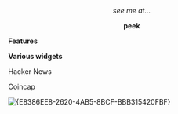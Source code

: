 <p align="center"><i>see me at...</i></p>

<p align="center"><b>peek</b></p>

<p align="left"><b>Features</b></p>

<p align="left"><b>Various widgets</b></p>

<p align="left">Hacker News</p>
<p align="left">Coincap</p>

![{E8386EE8-2620-4AB5-8BCF-BBB315420FBF}](https://github.com/user-attachments/assets/369458ec-1243-4e1f-b5d8-e511eb2e664d)
